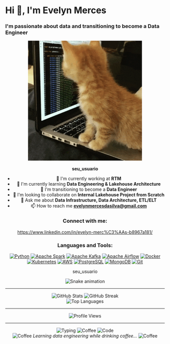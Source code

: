 # Hi 👋, I'm Evelyn Merces

### I'm passionate about data and transitioning to become a Data Engineer

<div align="center">
  <img src=".github/gato codando.gif"
</div>

__seu_usuario__ 

* 🔭 I'm currently working at **RTM**
* 🌱 I'm currently learning **Data Engineering & Lakehouse Architecture**
* 🎯 I'm transitioning to become a **Data Engineer**
* 👯 I'm looking to collaborate on **Internal Lakehouse Project from Scratch**
* 💬 Ask me about **Data Infrastructure, Data Architecture, ETL/ELT**
* 📫 How to reach me **evelynmercesdasilva@gmail.com**

### Connect with me:

https://www.linkedin.com/in/evelyn-merc%C3%AAs-b8967a181/ 

### Languages and Tools:

[![Python](https://img.shields.io/badge/-Python-3776AB?style=flat-square&logo=Python&logoColor=white)](https://www.python.org/)
[![Apache Spark](https://img.shields.io/badge/-Apache%20Spark-E25A1C?style=flat-square&logo=apache-spark&logoColor=white)](https://spark.apache.org/)
[![Apache Kafka](https://img.shields.io/badge/-Apache%20Kafka-231F20?style=flat-square&logo=apache-kafka&logoColor=white)](https://kafka.apache.org/)
[![Apache Airflow](https://img.shields.io/badge/-Apache%20Airflow-017CEE?style=flat-square&logo=apache-airflow&logoColor=white)](https://airflow.apache.org/)
[![Docker](https://img.shields.io/badge/-Docker-2496ED?style=flat-square&logo=docker&logoColor=white)](https://www.docker.com/)
[![Kubernetes](https://img.shields.io/badge/-Kubernetes-326CE5?style=flat-square&logo=kubernetes&logoColor=white)](https://kubernetes.io/)
[![AWS](https://img.shields.io/badge/-AWS-232F3E?style=flat-square&logo=amazon-aws&logoColor=white)](https://aws.amazon.com/)
[![PostgreSQL](https://img.shields.io/badge/-PostgreSQL-336791?style=flat-square&logo=postgresql&logoColor=white)](https://www.postgresql.org/)
[![MongoDB](https://img.shields.io/badge/-MongoDB-47A248?style=flat-square&logo=mongodb&logoColor=white)](https://www.mongodb.com/)
[![Git](https://img.shields.io/badge/-Git-F05032?style=flat-square&logo=git&logoColor=white)](https://git-scm.com/)

seu_usuario

<div align="center">
  <img src="https://github.com/seu_usuario/seu_usuario/blob/output/github-contribution-grid-snake-dark.svg" alt="Snake animation">
</div>

---

<div align="center">
  <img src="https://github-readme-stats.vercel.app/api?username=seu_usuario&show_icons=true&theme=radical" alt="GitHub Stats" />
  <img src="https://github-readme-streak-stats.herokuapp.com/?user=seu_usuario&theme=radical" alt="GitHub Streak" />
</div>

<div align="center">
  <img src="https://github-readme-stats.vercel.app/api/top-langs/?username=seu_usuario&layout=compact&theme=radical" alt="Top Languages" />
</div>

---

<div align="center">
  <img src="https://komarev.com/ghpvc/?username=seu_usuario&style=flat-square&color=blue" alt="Profile Views" />
</div>

---

<div align="center">
  <img src="https://media.giphy.com/media/LnKonfpQhRgXe/giphy.gif" alt="Typing" width="100">
  <img src="https://media.giphy.com/media/3o7abKhOpu0NwenH3O/giphy.gif" alt="Coffee" width="100">
  <img src="https://media.giphy.com/media/26tn33aiTi1jkl6H6/giphy.gif" alt="Code" width="100">
</div>

<div align="center">
  <img src="https://media.giphy.com/media/3o7abKhOpu0NwenH3O/giphy.gif" alt="Coffee" width="50">
  <em>Learning data engineering while drinking coffee...</em>
  <img src="https://media.giphy.com/media/3o7abKhOpu0NwenH3O/giphy.gif" alt="Coffee" width="50">
</div>
